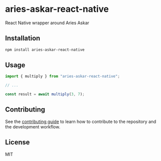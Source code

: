 # aries-askar-react-native

React Native wrapper around Aries Askar

## Installation

```sh
npm install aries-askar-react-native
```

## Usage

```js
import { multiply } from "aries-askar-react-native";

// ...

const result = await multiply(3, 7);
```

## Contributing

See the [contributing guide](CONTRIBUTING.md) to learn how to contribute to the repository and the development workflow.

## License

MIT
